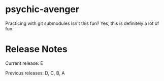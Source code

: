 # psychic-avenger
Practicing with git submodules
Isn't this fun?
Yes, this is definitely a lot of fun.

# Release Notes

Current release: E

Previous releases: D, C, B, A
